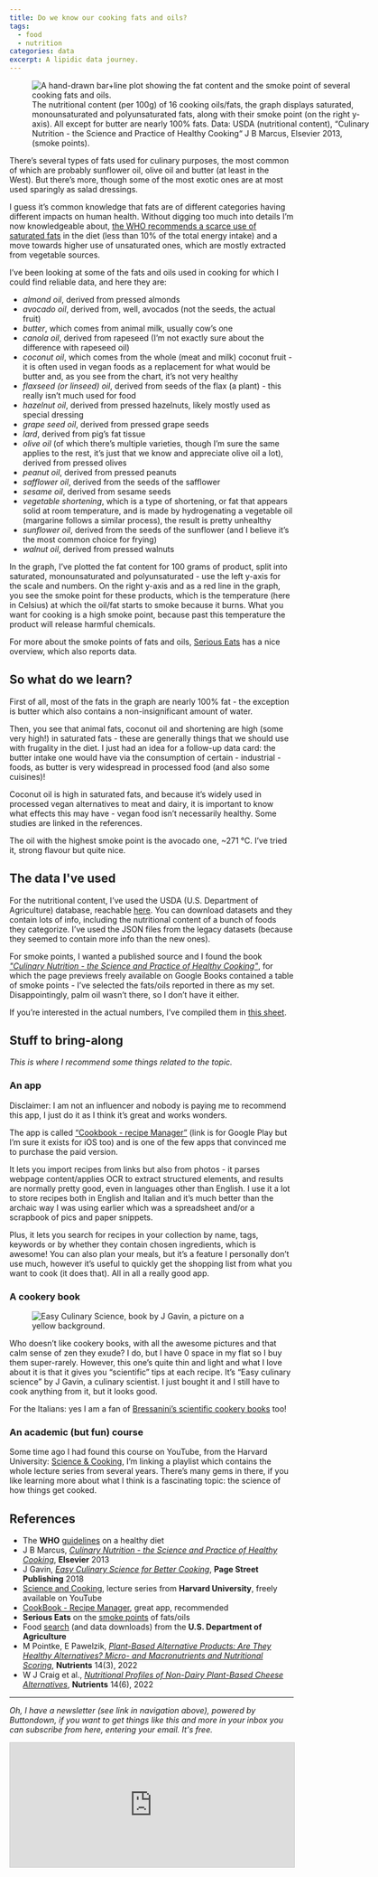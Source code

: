 ```yaml
---
title: Do we know our cooking fats and oils?
tags:
  - food
  - nutrition
categories: data
excerpt: A lipidic data journey.
---
```


<figure class="align-center" style="width: 600px">
  <img src="{{ site.url }}{{site.posts_images_path}}fats-oils.jpg" alt="A hand-drawn bar+line plot showing the fat content and the smoke point of several cooking fats and oils.">
  <figcaption>The nutritional content (per 100g) of 16 cooking oils/fats, the graph displays saturated, monounsaturated and polyunsaturated fats, along with their smoke point (on the right y-axis). All except for butter are nearly 100% fats. Data: USDA (nutritional content), “Culinary Nutrition - the Science and Practice of Healthy Cooking“ J B Marcus, Elsevier 2013, (smoke points).</figcaption>
</figure>

There’s several types of fats used for culinary purposes, the most common of which are probably sunflower oil, olive oil and butter (at least in the West). But there’s more, though some of the most exotic ones are at most used sparingly as salad dressings.

I guess it’s common knowledge that fats are of different categories having different impacts on human health. Without digging too much into details I’m now knowledgeable about, [the WHO recommends a scarce use of saturated fats](https://www.who.int/news-room/fact-sheets/detail/healthy-diet) in the diet (less than 10% of the total energy intake) and a move towards higher use of unsaturated ones, which are mostly extracted from vegetable sources.

I’ve been looking at some of the fats and oils used in cooking for which I could find reliable data, and here they are:

* *almond oil*, derived from pressed almonds
* *avocado oil*, derived from, well, avocados (not the seeds, the actual fruit)
* *butter*, which comes from animal milk, usually cow’s one
* *canola oil*, derived from rapeseed (I’m not exactly sure about the difference with rapeseed oil)
* *coconut oil*, which comes from the whole (meat and milk) coconut fruit - it is often used in vegan foods as a replacement for what would be butter and, as you see from the chart, it’s not very healthy
* *flaxseed (or linseed) oil*, derived from seeds of the flax (a plant) - this really isn’t much used for food
* *hazelnut oil*, derived from pressed hazelnuts, likely mostly used as special dressing
* *grape seed oil*, derived from pressed grape seeds
* *lard*, derived from pig’s fat tissue
* *olive oil* (of which there’s multiple varieties, though I’m sure the same applies to the rest, it’s just that we know and appreciate olive oil a lot), derived from pressed olives
* *peanut oil*, derived from pressed peanuts
* *safflower oil*, derived from the seeds of the safflower
* *sesame oil*, derived from sesame seeds
* *vegetable shortening*, which is a type of shortening, or fat that appears solid at room temperature, and is made by hydrogenating a vegetable oil (margarine follows a similar process), the result is pretty unhealthy
* *sunflower oil*, derived from the seeds of the sunflower (and I believe it’s the most common choice for frying)
* *walnut oil*, derived from pressed walnuts

In the graph, I’ve plotted the fat content for 100 grams of product, split into saturated, monounsaturated and polyunsaturated - use the left y-axis for the scale and numbers. On the right y-axis and as a red line in the graph, you see the smoke point for these products, which is the temperature (here in Celsius) at which the oil/fat starts to smoke because it burns. What you want for cooking is a high smoke point, because past this temperature the product will release harmful chemicals.

For more about the smoke points of fats and oils, [Serious Eats](https://www.seriouseats.com/cooking-fats-101-whats-a-smoke-point-and-why-does-it-matter) has a nice overview, which also reports data.

## So what do we learn?

First of all, most of the fats in the graph are nearly 100% fat - the exception is butter which also contains a non-insignificant amount of water.

Then, you see that animal fats, coconut oil and shortening are high (some very high!) in saturated fats - these are generally things that we should use with frugality in the diet. I just had an idea for a follow-up data card: the butter intake one would have via the consumption of certain - industrial - foods, as butter is very widespread in processed food (and also some cuisines)!

Coconut oil is high in saturated fats, and because it’s widely used in processed vegan alternatives to meat and dairy, it is important to know what effects this may have - vegan food isn’t necessarily healthy. Some studies are linked in the references.

The oil with the highest smoke point is the avocado one, ~271 °C. I’ve tried it, strong flavour but quite nice.

## The data I've used

For the nutritional content, I’ve used the USDA (U.S. Department of Agriculture) database, reachable [here](https://fdc.nal.usda.gov/fdc-app.html). You can download datasets and they contain lots of info, including the nutritional content of a bunch of foods they categorize. I’ve used the JSON files from the legacy datasets (because they seemed to contain more info than the new ones).

For smoke points, I wanted a published source and I found the book [_"Culinary Nutrition - the Science and Practice of Healthy Cooking"_](https://www.google.co.uk/books/edition/_/p2j3v6ImcX0C?hl=en&gbpv=0), for which the page previews freely available on Google Books contained a table of smoke points - I’ve selected the fats/oils reported in there as my set. Disappointingly, palm oil wasn’t there, so I don’t have it either.

If you’re interested in the actual numbers, I’ve compiled them in [this sheet](https://docs.google.com/spreadsheets/d/1TRGxMUgXavAAOalOKukSN8d9AIgMeZp55GQ9oGkSH5I/edit?usp=sharing).

## Stuff to bring-along

_This is where I recommend some things related to the topic._

### An app

Disclaimer: I am not an influencer and nobody is paying me to recommend this app, I just do it as I think it’s great and works wonders.

The app is called [“Cookbook - recipe Manager”](https://play.google.com/store/apps/details?id=com.cookbook.cbapp&hl=en&gl=US) (link is for Google Play but I’m sure it exists for iOS too) and is one of the few apps that convinced me to purchase the paid version.

It lets you import recipes from links but also from photos - it parses webpage content/applies OCR to extract structured elements, and results are normally pretty good, even in languages other than English. I use it a lot to store recipes both in English and Italian and it’s much better than the archaic way I was using earlier which was a spreadsheet and/or a scrapbook of pics and paper snippets.

Plus, it lets you search for recipes in your collection by name, tags, keywords or by whether they contain chosen ingredients, which is awesome! You can also plan your meals, but it’s a feature I personally don’t use much, however it’s useful to quickly get the shopping list from what you want to cook (it does that). All in all a really good app.

### A cookery book

<figure class="align-center" style="width: 400px">
  <img src="{{ site.url }}{{site.posts_images_path}}cookery-book.jpeg" alt="Easy Culinary Science, book by J Gavin, a picture on a yellow background.">
</figure>

Who doesn’t like cookery books, with all the awesome pictures and that calm sense of zen they exude? I do, but I have 0 space in my flat so I buy them super-rarely. However, this one’s quite thin and light and what I love about it is that it gives you “scientific” tips at each recipe. It’s “Easy culinary science” by J Gavin, a culinary scientist. I just bought it and I still have to cook anything from it, but it looks good.

For the Italians: yes I am a fan of [Bressanini’s scientific cookery books](https://www.goodreads.com/author/list/4448378.Dario_Bressanini) too!

### An academic (but fun) course

Some time ago I had found this course on YouTube, from the Harvard University: [Science & Cooking](https://www.youtube.com/watch?v=_Ft0cwxjBKE&ab_channel=HarvardUniversity), I’m linking a playlist which contains the whole lecture series from several years. There’s many gems in there, if you like learning more about what I think is a fascinating topic: the science of how things get cooked.

## References

* The **WHO** [guidelines](https://www.who.int/news-room/fact-sheets/detail/healthy-diet) on a healthy diet
* J B Marcus, [_Culinary Nutrition - the Science and Practice of Healthy Cooking_](https://www.google.co.uk/books/edition/_/p2j3v6ImcX0C?hl=en&gbpv=0), **Elsevier** 2013
* J Gavin, [_Easy Culinary Science for Better Cooking_](https://www.goodreads.com/book/show/37856228-easy-culinary-science-for-better-cooking?ac=1&from_search=true&qid=uggWhoJinB&rank=1), **Page Street Publishing** 2018
* [Science and Cooking](https://www.youtube.com/watch?v=_Ft0cwxjBKE&ab_channel=HarvardUniversity), lecture series from **Harvard University**, freely available on YouTube
* [CookBook - Recipe Manager](https://play.google.com/store/apps/details?id=com.cookbook.cbapp&hl=en&gl=US), great app, recommended
* **Serious Eats** on the [smoke points](https://www.seriouseats.com/cooking-fats-101-whats-a-smoke-point-and-why-does-it-matter) of fats/oils
* Food [search](https://fdc.nal.usda.gov/fdc-app.html) (and data downloads) from the **U.S. Department of Agriculture**
* M Pointke, E Pawelzik, [_Plant-Based Alternative Products: Are They Healthy Alternatives? Micro- and Macronutrients and Nutritional Scoring_](https://www.ncbi.nlm.nih.gov/pmc/articles/PMC8838485/), **Nutrients** 14(3), 2022
* W J Craig et al., [_Nutritional Profiles of Non-Dairy Plant-Based Cheese Alternatives_](https://www.mdpi.com/2072-6643/14/6/1247), **Nutrients** 14(6), 2022

---

*Oh, I have a newsletter (see link in navigation above), powered by Buttondown, if you want to get things like this and more in your inbox you can subscribe from here, entering your email. It's free.*

<iframe
scrolling="no"
style="width:100%!important;height:220px;border:1px #ccc solid !important"
src="https://buttondown.email/martinapugliese?as_embed=true"
></iframe><br /><br />